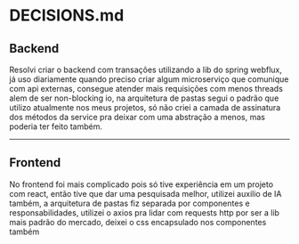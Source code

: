 # DECISIONS.md


## Backend

Resolvi criar o backend com transações utilizando a lib do spring webflux, já uso diariamente quando preciso criar algum microserviço que comunique com api externas, consegue atender mais requisições com menos threads alem de ser non-blocking io, na arquitetura de pastas segui o padrão que utilizo atualmente nos meus projetos, só não criei a camada de assinatura dos métodos da service pra deixar com uma abstração a menos, mas poderia ter feito também.

---

## Frontend

No frontend foi mais complicado pois só tive experiência em um projeto com react, então tive que dar uma pesquisada melhor, utilizei auxilio de IA também, a arquitetura de pastas fiz separada por componentes e responsabilidades, utilizei o axios pra lidar com requests http por ser a lib mais padrão do mercado, deixei o css encapsulado nos componentes também